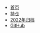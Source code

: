 * [首页](/README "盘后记录")
* [持仓](/StockList "持仓记录")
* [2022年归档](/2022 "2022年归档")
* [GitHub](https://github.com/GuanTu/Stock)